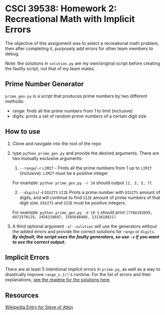 # CSCI 39538: Homework 2: Recreational Math with Implicit Errors
The objective of this assignment was to select a recreational math problem, then after completing it, purposely add errors for other team members to debug. 

Note: the solutions in `solution.py` are my own/original script before creating the faultly script, not that of my team mates.

## Prime Number Generator
`prime_gen.py` is a script that produces prime numbers by two different methods:
- range: finds all the prime numbers from 1 to limit (inclusive)
- digits: prints a set of random prime numbers of a certain digit size

## How to use
1. Clone and navigate into the root of the repo
2. type `python prime_gen.py` and provide the desired arguments. There are two mutually exclusive arguments:
    1. `--range`/`-r` `LIMIT` - Finds all the prime numbers from 1 up to `LIMIT` (inclusive). `LIMIT` must be a positive integer
    
    For example: `python prime_gen.py -r 10` should output `[2, 3, 5, 7]`
    
    2. `--digits`/`-d` `DIGITS` `SIZE` Prints a prime number with `DIGITS` amount of digits, and will continue to find `SIZE` amount of prime numbers of that digit size. `DIGITS` and `SIZE` must be positive integers.
    
    For example: `python prime_gen.py -d 10 5` should print `[7768103059, 6872570119, 2456328697, 1585648489, 1313618821]`
3. A third optional argument `-s`/`--solution` will use the generators without the added errors and provide the correct solutions for `range` or `digits`. __*By default, the script uses the faulty generators, so use `-s` if you want to see the correct output.*__ 

## Implicit Errors
There are at least 5 intentional implicit errors in `prime.py`, as well as a way to drastically improve `range_n_1()`'s runtime. For the list of errors and their explanations, [see the readme for the solutions here](./SOLUTIONS.md).


## Resources
[Wikipedia Entry for Sieve of Atkin](https://en.wikipedia.org/wiki/Sieve_of_Atkin)
